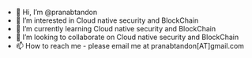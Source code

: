 - 👋 Hi, I’m @pranabtandon
- 👀 I’m interested in Cloud native security and BlockChain
- 🌱 I’m currently learning Cloud native security and BlockChain
- 💞️ I’m looking to collaborate on Cloud native security and BlockChain
- 📫 How to reach me - please email me at pranabtandon[AT]gmail.com
<!---
pranabtandon/pranabtandon is a ✨ special ✨ repository because its `README.md` (this file) appears on your GitHub profile.
You can click the Preview link to take a look at your changes.
--->
